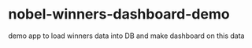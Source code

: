 # nobel-winners-dashboard-demo
demo app to load winners data into DB and make dashboard on this data

